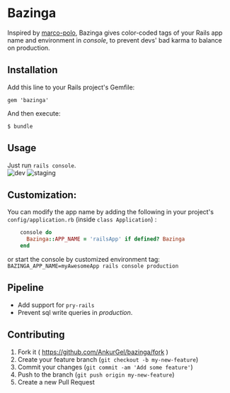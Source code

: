 # Bazinga
Inspired by [marco-polo](https://github.com/arches/marco-polo), Bazinga gives color-coded tags of your Rails app name and environment in _console_, to prevent devs' bad karma to balance on production. 

## Installation

Add this line to your Rails project's Gemfile:

    gem 'bazinga'

And then execute:

    $ bundle

## Usage
Just run `rails console`.   
![dev](https://www.dropbox.com/s/7hdoy6b21qnm3or/Screenshot%202016-02-07%2018.58.28.png?raw=1)
![staging](https://www.dropbox.com/s/3o4jmna8bd9dsyk/Screenshot%202016-02-07%2019.02.46.png?raw=1)
## Customization:
You can modify the app name by adding the following in your project's `config/application.rb` (inside `class Application`) :
```ruby
    console do
      Bazinga::APP_NAME = 'railsApp' if defined? Bazinga
    end
```
or start the console by customized environment tag:   
`BAZINGA_APP_NAME=myAwesomeApp rails console production` 

## Pipeline
* Add support for `pry-rails`
* Prevent sql write queries in _production_. 

## Contributing

1. Fork it ( https://github.com/AnkurGel/bazinga/fork )
2. Create your feature branch (`git checkout -b my-new-feature`)
3. Commit your changes (`git commit -am 'Add some feature'`)
4. Push to the branch (`git push origin my-new-feature`)
5. Create a new Pull Request

